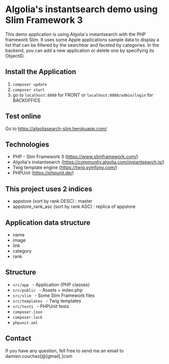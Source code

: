 # Algolia's instantsearch demo using Slim Framework 3

This demo application is using Algolia's instantsearch with the PHP framework Slim.
It uses some Apple applications sample data to display a list that can be filtered by the searchbar and faceted by categories.
In the backend, you can add a new application or delete one by specifying its ObjectID.

## Install the Application
1. ```composer update ```
2. ```composer start ```
3. go to ```localhost:8080``` for FRONT or ```localhost:8080/admin/login``` for BACKOFFICE

## Test online
Go to https://algoliasearch-slim.herokuapp.com/

## Technologies
* PHP - Slim Framework 3 (https://www.slimframework.com/)
* Algolia's instantsearch (https://community.algolia.com/instantsearch.js/)
* Twig template engine (https://twig.symfony.com/)
* PHPUnit (https://phpunit.de/)

## This project uses 2 indices
* appstore (sort by rank DESC) : master
* appstore_rank_asc (sort by rank ASC) : replica of appstore

## Application data structure
* name
* image
* link
* category
* rank

## Structure
* ```src/app ``` - Application (PHP classes)
* ```src/public ``` - Assets + index.php
* ```src/slim ``` - Some Slim Framework files
* ```src/templates ``` - Twig templates
* ```src/tests ``` - PHPUnit tests
* ```composer.json ```
* ```composer.lock ```
* ```phpunit.xml ```

## Contact
If you have any question, fell free to send me an email to damien.couchez[@]gmail[.]com